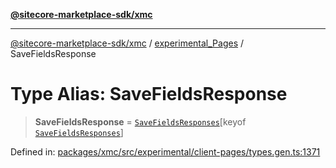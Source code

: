 [**@sitecore-marketplace-sdk/xmc**](../../../../README.md)

***

[@sitecore-marketplace-sdk/xmc](../../../../README.md) / [experimental\_Pages](../README.md) / SaveFieldsResponse

# Type Alias: SaveFieldsResponse

> **SaveFieldsResponse** = [`SaveFieldsResponses`](SaveFieldsResponses.md)\[keyof [`SaveFieldsResponses`](SaveFieldsResponses.md)\]

Defined in: [packages/xmc/src/experimental/client-pages/types.gen.ts:1371](https://github.com/Sitecore/marketplace-sdk/blob/main/packages/xmc/src/experimental/client-pages/types.gen.ts#L1371)
